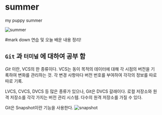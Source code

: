 # summer
my puppy summer


![summer](https://user-images.githubusercontent.com/48010847/53946034-3ff2d980-4106-11e9-8c3f-1937d15edab8.jpg)

#mark down 연습 및 오늘 배운 내용 정리! 

## `Git` 과 `터미널` 에 대하여 공부 함

*Git* 이란, VCS의 한 종류이다. VCS는 동이 목적의 데이터에 대해 각 시점의 버전을 기록하여 변화를 관리하는 것.
각 변경 사항마다 버전 번호를 부여하여 각각의 정보를 따로 따로 기록. 

LVCS, CVCS, DVCS 등 많은 종류가 있으나, Git은 DVCS 갈래이다. 
로컬 저장소와 원격 저장소를 각각 가지는 버전 관리 시스템. 다수의 원격 저장소를 가질 수 있다.

Git은 Snapshot이란 기능을 사용한다. 
![snapshot](https://user-images.githubusercontent.com/48010847/53946942-23f03780-4108-11e9-9329-ccfdd012607f.jpeg)
